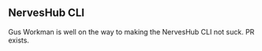 
## NervesHub CLI

Gus Workman is well on the way to making the NervesHub CLI not suck. PR exists.

